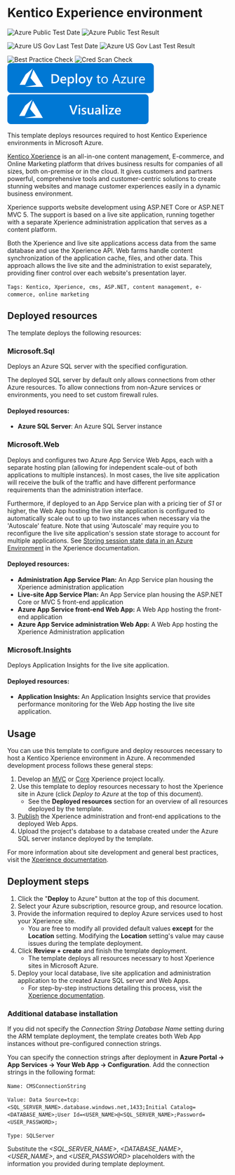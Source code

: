 # Kentico Experience environment

![Azure Public Test Date](https://azurequickstartsservice.blob.core.windows.net/badges/kentico-mvc-environment/PublicLastTestDate.svg)
![Azure Public Test Result](https://azurequickstartsservice.blob.core.windows.net/badges/kentico-mvc-environment/PublicDeployment.svg)

![Azure US Gov Last Test Date](https://azurequickstartsservice.blob.core.windows.net/badges/kentico-mvc-environment/FairfaxLastTestDate.svg)
![Azure US Gov Last Test Result](https://azurequickstartsservice.blob.core.windows.net/badges/kentico-mvc-environment/FairfaxDeployment.svg)

![Best Practice Check](https://azurequickstartsservice.blob.core.windows.net/badges/kentico-mvc-environment/BestPracticeResult.svg)
![Cred Scan Check](https://azurequickstartsservice.blob.core.windows.net/badges/kentico-mvc-environment/CredScanResult.svg)
[![Deploy To Azure](https://raw.githubusercontent.com/Azure/azure-quickstart-templates/master/1-CONTRIBUTION-GUIDE/images/deploytoazure.svg?sanitize=true)](https://portal.azure.com/#create/Microsoft.Template/uri/https%3A%2F%2Fraw.githubusercontent.com%2FAzure%2Fazure-quickstart-templates%2Fmaster%2Fkentico-mvc-environment%2Fazuredeploy.json)  [![Visualize](https://raw.githubusercontent.com/Azure/azure-quickstart-templates/master/1-CONTRIBUTION-GUIDE/images/visualizebutton.svg?sanitize=true)](http://armviz.io/#/?load=https%3A%2F%2Fraw.githubusercontent.com%2FAzure%2Fazure-quickstart-templates%2Fmaster%2Fkentico-mvc-environment%2Fazuredeploy.json)





This template deploys resources required to host Kentico Experience environments in Microsoft Azure.

[Kentico Xperience](https://xperience.io/) is an all-in-one content management, E-commerce, and Online Marketing platform that drives business results for companies of all sizes, both on-premise or in the cloud. It gives customers and partners powerful, comprehensive tools and customer-centric solutions to create stunning websites and manage customer experiences easily in a dynamic business environment.

Xperience supports website development using ASP.&#8203;NET Core or ASP.NET MVC 5. The support is based on a live site application, running together with a separate Xperience administration application that serves as a content platform.

Both the Xperience and live site applications access data from the same database and use the Xperience API. Web farms handle content synchronization of the application cache, files, and other data. This approach allows the live site and the administration to exist separately, providing finer control over each website's presentation layer.

`Tags: Kentico, Xperience, cms, ASP.NET, content management, e-commerce, online marketing`

## Deployed resources

The template deploys the following resources:

### Microsoft.Sql

Deploys an Azure SQL server with the specified configuration. 

The deployed SQL server by default only allows connections from other Azure resources. To allow connections from non-Azure services or environments, you need to set custom firewall rules.

#### Deployed resources:

+ **Azure SQL Server**: An Azure SQL Server instance

### Microsoft.&#8203;Web

Deploys and configures two Azure App Service Web Apps, each with a separate hosting plan (allowing for independent scale-out of both applications to multiple instances). In most cases, the live site application will receive the bulk of the traffic and have different performance requirements than the administration interface.

Furthermore, if deployed to an App Service plan with a pricing tier of *S1* or higher, the Web App hosting the live site application is configured to automatically scale out to up to two instances when necessary via the 'Autoscale' feature. Note that using 'Autoscale' may require you to reconfigure the live site application's session state storage to account for multiple applications. See [Storing session state data in an Azure Environment](https://devnet.kentico.com/CMSPages/DocLinkMapper.ashx?version=latest&link=azure_state_storing) in the Xperience documentation.

#### Deployed resources:

+ **Administration App Service Plan:** An App Service plan housing the Xperience administration application
+ **Live-site App Service Plan:** An App Service plan housing the ASP.NET Core or MVC 5 front-end application 
+ **Azure App Service front-end Web App:** A Web App hosting the front-end application
+ **Azure App Service administration Web App:** A Web App hosting the Xperience Administration application

### Microsoft.Insights

Deploys Application Insights for the live site application.

#### Deployed resources:

+ **Application Insights:** An Application Insights service that provides performance monitoring for the Web App hosting the live site application.

## Usage

You can use this template to configure and deploy resources necessary to host a Kentico Xperience environment in Azure. A recommended development process follows these general steps:

1. Develop an [MVC](https://devnet.kentico.com/CMSPages/DocLinkMapper.ashx?version=latest&link=mvc_development) or [Core](https://devnet.kentico.com/CMSPages/DocLinkMapper.ashx?version=latest&link=core_section_root) Xperience project locally.
2. Use this template to deploy resources necessary to host the Xperience site in Azure (click *Deploy to Azure* at the top of this document).
	- See the **Deployed resources** section for an overview of all resources deployed by the template.
3. [Publish](https://devnet.kentico.com/CMSPages/DocLinkMapper.ashx?version=latest&link=kentico_azure_webapps) the Xperience administration and front-end applications to the deployed Web Apps.
4. Upload the project's database to a database created under the Azure SQL server instance deployed by the template. 

For more information about site development and general best practices, visit the [Xperience documentation](https://docs.xperience.io/).

## Deployment steps

 1. Click the "**Deploy** to Azure" button at the top of this document.
 2. Select your Azure subscription, resource group, and resource location.
 3. Provide the information required to deploy Azure services used to host your Xperience site.
	 - You are free to modify all provided default values **except** for the **Location** setting. Modifying the **Location** setting's value may cause issues during the template deployment. 
4. Click **Review + create** and finish the template deployment.
	- The template deploys all resources necessary to host Xperience sites in Microsoft Azure.
5. Deploy your local database, live site application and administration application to the created Azure SQL server and Web Apps.
	- For step-by-step instructions detailing this process, visit the [Xperience documentation](https://devnet.kentico.com/CMSPages/DocLinkMapper.ashx?version=latest&link=kentico_azure_webapps).

### Additional database installation

If you did not specify the *Connection String Database Name* setting during the ARM template deployment, the template creates both Web App instances without pre-configured connection strings.

You can specify the connection strings after deployment in **Azure Portal -> App Services -> Your Web App -> Configuration**. Add the connection strings in the following format:

`Name: CMSConnectionString`

`Value: Data Source=tcp:<SQL_SERVER_NAME>.database.windows.net,1433;Initial Catalog=<DATABASE_NAME>;User Id=<USER_NAME>@<SQL_SERVER_NAME>;Password=<USER_PASSWORD>;`

`Type: SQLServer`

Substitute the *<SQL_SERVER_NAME>*, *<DATABASE_NAME>*, *<USER_NAME>*, and *<USER_PASSWORD>* placeholders with the information you provided during template deployment.


